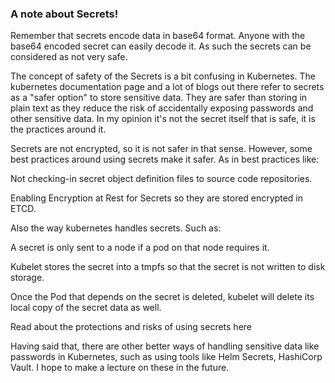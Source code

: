 ### A note about Secrets!
Remember that secrets encode data in base64 format. Anyone with the base64 encoded secret can easily decode it. As such the secrets can be considered as not very safe.

The concept of safety of the Secrets is a bit confusing in Kubernetes. The kubernetes documentation page and a lot of blogs out there refer to secrets as a "safer option" to store sensitive data. They are safer than storing in plain text as they reduce the risk of accidentally exposing passwords and other sensitive data. In my opinion it's not the secret itself that is safe, it is the practices around it. 

Secrets are not encrypted, so it is not safer in that sense. However, some best practices around using secrets make it safer. As in best practices like:

Not checking-in secret object definition files to source code repositories.

Enabling Encryption at Rest for Secrets so they are stored encrypted in ETCD. 



Also the way kubernetes handles secrets. Such as:

A secret is only sent to a node if a pod on that node requires it.

Kubelet stores the secret into a tmpfs so that the secret is not written to disk storage.

Once the Pod that depends on the secret is deleted, kubelet will delete its local copy of the secret data as well.

Read about the protections and risks of using secrets here



Having said that, there are other better ways of handling sensitive data like passwords in Kubernetes, such as using tools like Helm Secrets, HashiCorp Vault. I hope to make a lecture on these in the future.
